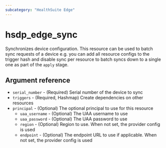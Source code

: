 ```yaml
---
subcategory: "HealthSuite Edge"
---
```


# hsdp_edge_sync

Synchronizes device configuration. This resource can be used to batch sync requests
of a device e.g. you can add all resource configs to the trigger hash and disable sync
per resource to batch syncs down to a single one as part of the `apply` stage.

## Argument reference

* `serial_number` - (Required) Serial number of the device to sync
* `triggers` - (Required, Hashmap) Create dependencies on other resources
* `principal` - (Optional) The optional principal to use for this resource
    * `uaa_username` - (Optional) The UAA username to use
    * `uaa_password` - (Optional) The UAA password to use
    * `region` - (Optional) Region to use. When not set, the provider config is used
    * `endpoint` - (Optional) The endpoint URL to use if applicable. When not set, the provider config is used
